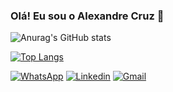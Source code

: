 ### Olá! Eu sou o Alexandre Cruz 🤙
![Anurag's GitHub stats](https://github-readme-stats.vercel.app/api?username=alexandrecruzdev&show_icons=true&theme=radical)

[![Top Langs](https://github-readme-stats.vercel.app/api/top-langs/?username=alexandrecruzdev&layout=donut-vertical)](https://github.com/anuraghazra/github-readme-stats)

[![WhatsApp](	https://img.shields.io/badge/WhatsApp-25D366?style=for-the-badge&logo=whatsapp&logoColor=white)](https://wa.me/+5521996924975)
[![Linkedin](https://img.shields.io/badge/LinkedIn-0077B5?style=for-the-badge&logo=linkedin&logoColor=white)](https://www.linkedin.com/in/alexandrecruz1/)
[![Gmail](	https://img.shields.io/badge/Gmail-D14836?style=for-the-badge&logo=gmail&logoColor=white)](mailto:alexandrecruzprimeiro@gmail.com)

